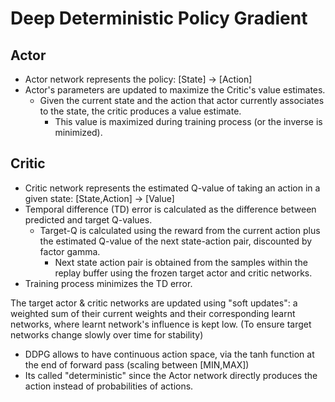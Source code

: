 # Deep Deterministic Policy Gradient

## Actor
- Actor network represents the policy: [State] -> [Action]
- Actor's parameters are updated to maximize the Critic's value estimates.
    - Given the current state and the action that actor currently associates to the state, the critic produces a value estimate.
        - This value is maximized during training process (or the inverse is minimized).

## Critic
- Critic network represents the estimated Q-value of taking an action in a given state: [State,Action] -> [Value]
- Temporal difference (TD) error is calculated as the difference between predicted and target Q-values.
    - Target-Q is calculated using the reward from the current action plus the estimated Q-value of the next state-action pair, discounted by factor gamma.
        - Next state action pair is obtained from the samples within the replay buffer using the frozen target actor and critic networks.
- Training process minimizes the TD error.

The target actor & critic networks are updated using "soft updates": a weighted sum of their current weights and their corresponding learnt networks, where learnt network's influence is kept low. (To ensure target networks change slowly over time for stability)


* DDPG allows to have continuous action space, via the tanh function at the end of forward pass (scaling between [MIN,MAX])
* Its called "deterministic" since the Actor network directly produces the action instead of probabilities of actions.